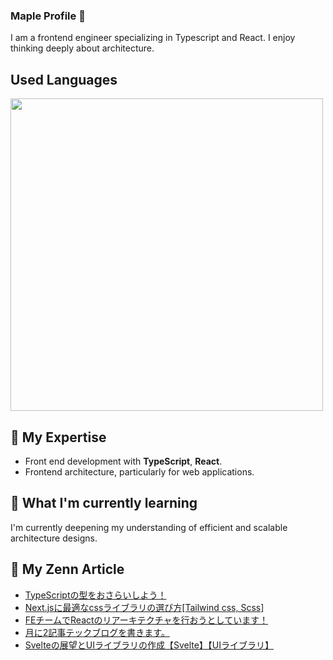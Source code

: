 ### Maple Profile 🍁

I am a frontend engineer specializing in Typescript and React. I enjoy thinking deeply about architecture.

## Used Languages

<p align="left">
    <a href="https://github.com/fuuki12" target="_blank">
    <img src="https://github-readme-stats.vercel.app/api/top-langs/?username=fuuki12&layout=compact&bg_color=DEG,ffb3ba,ffdfba&title_color=fc85ae" width="500px;" target="_blank" />
    </a>
</p>

## 🔭 My Expertise

- Front end development with **TypeScript**, **React**.
- Frontend architecture, particularly for web applications.

## 🌱 What I'm currently learning

I'm currently deepening my understanding of efficient and scalable architecture designs.

## 🎾 My Zenn Article

- [TypeScriptの型をおさらいしよう！](https://zenn.dev//team_soda/articles/2e335301cae8d7)
- [Next.jsに最適なcssライブラリの選び方[Tailwind css, Scss]](https://zenn.dev//team_soda/articles/6c2c4a7ed0f7e7)
- [FEチームでReactのリアーキテクチャを行おうとしています！](https://zenn.dev//team_soda/articles/19f8c5619961fa)
- [月に2記事テックブログを書きます。](https://zenn.dev//team_soda/articles/6d57f3715544d0)
- [Svelteの展望とUIライブラリの作成【Svelte】【UIライブラリ】](https://zenn.dev//maple_siro/articles/8c00e1d4ae973f)